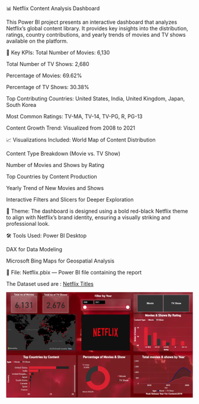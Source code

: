 📊 Netflix Content Analysis Dashboard

This Power BI project presents an interactive dashboard that analyzes Netflix’s global content library. It provides key insights into the distribution, ratings, country contributions, and yearly trends of movies and TV shows available on the platform.

🚀 Key KPIs:
Total Number of Movies: 6,130

Total Number of TV Shows: 2,680

Percentage of Movies: 69.62%

Percentage of TV Shows: 30.38%

Top Contributing Countries: United States, India, United Kingdom, Japan, South Korea

Most Common Ratings: TV-MA, TV-14, TV-PG, R, PG-13

Content Growth Trend: Visualized from 2008 to 2021

📈 Visualizations Included:
World Map of Content Distribution

Content Type Breakdown (Movie vs. TV Show)

Number of Movies and Shows by Rating

Top Countries by Content Production

Yearly Trend of New Movies and Shows

Interactive Filters and Slicers for Deeper Exploration

🎨 Theme:
The dashboard is designed using a bold red-black Netflix theme to align with Netflix’s brand identity, ensuring a visually striking and professional look.

🛠️ Tools Used:
Power BI Desktop

DAX for Data Modeling

Microsoft Bing Maps for Geospatial Analysis

📂 File:
Netflix.pbix — Power BI file containing the report


The Dataset used are :
<a href="https://github.com/samarth2910/Netflix-BI-Dashboard/blob/main/netflix_titles.csv">Netflix Titles</a>


![Netflix Dashboard](https://github.com/samarth2910/Netflix-BI-Dashboard/blob/main/Netflix%20Dashboard%20Screenshot.png?raw=true)
